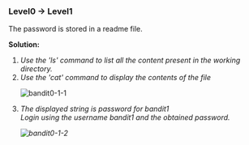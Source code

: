 ### Level0 -> Level1

The password is stored in a readme file.

<b>Solution:</b></br>
<p>
<ol>
<li><i>Use the 'ls' command to list all the content present in the working directory.</i></li>

<li><i>Use the 'cat' command to display the contents of the file</i></li>

![bandit0-1-1](https://user-images.githubusercontent.com/88927842/178049133-b71639c2-f064-438b-ba7e-a690e7010f46.png)



<li><i>The displayed string is password for bandit1<br/>
Login using the username bandit1 and the obtained password.</li>


![bandit0-1-2](https://user-images.githubusercontent.com/88927842/178049158-ee83d045-f7c8-4022-a772-8c961d966d66.png)
</ol>
</p>



